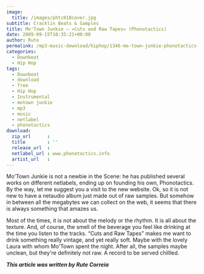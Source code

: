 ```yaml
---
image:
  title: /images/phtc018cover.jpg
subtitle: Cracklin Beats & Samples
title: Mo'Town Junkie – »Cuts and Raw Tapes« (Phonotactics)
date: 2009-09-15T10:35:21+00:00
author: Rute
permalink: /mp3-music-download/hiphop/1346-mo-town-junkie-phonotactics-netlabel
categories:
  - Downbeat
  - Hip Hop
tags:
  - Downbeat
  - download
  - free
  - Hip Hop
  - Instrumental
  - motown junkie
  - mp3
  - music
  - netlabel
  - phonotactics
download:
  zip_url      : 
  title        : ''
  release_url  : 
  netlabel_url : www.phonotactics.info
  artist_url   : 
---
```

Mo'Town Junkie is not a newbie in the Scene: he has published several works on different netlabels, ending up on founding his own, Phonotactics. By the way, let me suggest you a visit to the new website. Ok, so it is not new to have a netaudio album just made out of raw samples. But somehow in between all the megabytes we can collect on the web, it seems that there is always something that amazes us.<!--more-->

Most of the times, it is not about the melody or the rhythm. It is all about the texture. And, of course, the smell of the beverage you feel like drinking at the time you listen to the tracks. “Cuts and Raw Tapes” makes me want to drink something really vintage, and yet really soft. Maybe with the lovely Laura with whom Mo'Town spent the night. After all, the samples maybe unclean, but they're definitely not raw. A record to be served chillled.

_**This article was written by Rute Correia**_


